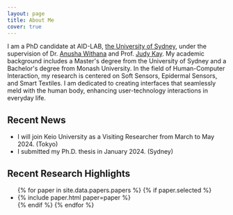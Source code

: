 ```yaml
---
layout: page
title: About Me
cover: true
---
```


I am a PhD candidate at AID-LAB, [the University of Sydney](https://www.sydney.edu.au/), under the supervision of Dr. [Anusha Withana](https://scholar.google.com/citations?user=y17ckyIAAAAJ&hl=en&oi=ao) and Prof. [Judy Kay](https://scholar.google.com/citations?user=4lr4HzgAAAAJ&hl=en&oi=ao). My academic background includes a Master's degree from the University of Sydney and a Bachelor's degree from Monash University. In the field of Human-Computer Interaction, my research is centered on Soft Sensors, Epidermal Sensors, and Smart Textiles. I am dedicated to creating interfaces that seamlessly meld with the human body, enhancing user-technology interactions in everyday life.

## Recent News
* I will join Keio University as a Visiting Researcher from March to May 2024. (Tokyo)
* I submitted my Ph.D. thesis in January 2024. (Sydney)

## Recent Research Highlights

<ul>
{% for paper in site.data.papers.papers %}
  {% if paper.selected %}
  <li>
  {% include paper.html paper=paper %}
  </li>
  {% endif %}
{% endfor %}
</ul>

